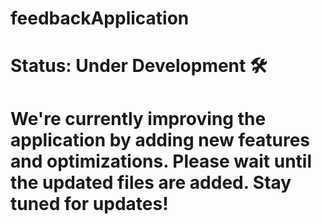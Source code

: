 # feedbackApplication
# Status: Under Development 🛠️
# We're currently improving the application by adding new features and optimizations. Please wait until the updated files are added. Stay tuned for updates!

